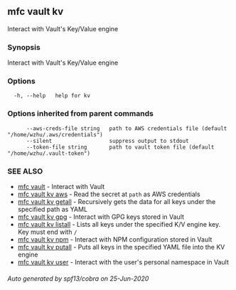 ## mfc vault kv

Interact with Vault's Key/Value engine

### Synopsis

Interact with Vault's Key/Value engine

### Options

```
  -h, --help   help for kv
```

### Options inherited from parent commands

```
      --aws-creds-file string   path to AWS credentials file (default "/home/wzhu/.aws/credentials")
      --silent                  suppress output to stdout
      --token-file string       path to vault token file (default "/home/wzhu/.vault-token")
```

### SEE ALSO

* [mfc vault](mfc_vault.md)	 - Interact with Vault
* [mfc vault kv aws](mfc_vault_kv_aws.md)	 - Read the secret at `path` as AWS credentials
* [mfc vault kv getall](mfc_vault_kv_getall.md)	 - Recursively gets the data for all keys under the specified path as YAML
* [mfc vault kv gpg](mfc_vault_kv_gpg.md)	 - Interact with GPG keys stored in Vault
* [mfc vault kv listall](mfc_vault_kv_listall.md)	 - Lists all keys under the specified K/V engine key. Key must end with `/`
* [mfc vault kv npm](mfc_vault_kv_npm.md)	 - Interact with NPM configuration stored in Vault
* [mfc vault kv putall](mfc_vault_kv_putall.md)	 - Puts all keys in the specified YAML file into the KV engine
* [mfc vault kv user](mfc_vault_kv_user.md)	 - Interact with the user's personal namespace in Vault

###### Auto generated by spf13/cobra on 25-Jun-2020

